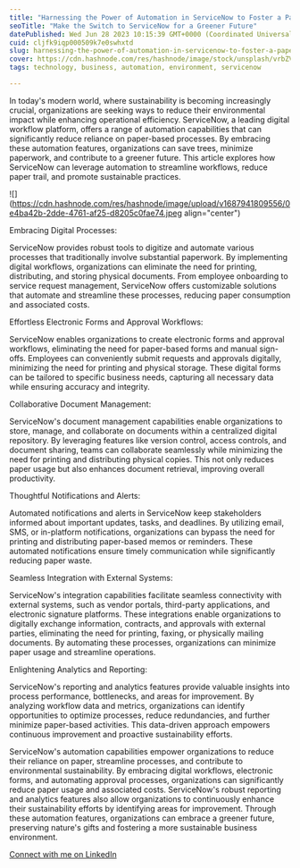 ```yaml
---
title: "Harnessing the Power of Automation in ServiceNow to Foster a Paperless Environment and Preserve Nature's Gifts"
seoTitle: "Make the Switch to ServiceNow for a Greener Future"
datePublished: Wed Jun 28 2023 10:15:39 GMT+0000 (Coordinated Universal Time)
cuid: cljfk9iqp000509k7e0swhxtd
slug: harnessing-the-power-of-automation-in-servicenow-to-foster-a-paperless-environment-and-preserve-natures-gifts
cover: https://cdn.hashnode.com/res/hashnode/image/stock/unsplash/vrbZVyX2k4I/upload/fbf886a5ffe9c567f5b1f410539c2c21.jpeg
tags: technology, business, automation, environment, servicenow

---
```


In today's modern world, where sustainability is becoming increasingly crucial, organizations are seeking ways to reduce their environmental impact while enhancing operational efficiency. ServiceNow, a leading digital workflow platform, offers a range of automation capabilities that can significantly reduce reliance on paper-based processes. By embracing these automation features, organizations can save trees, minimize paperwork, and contribute to a greener future. This article explores how ServiceNow can leverage automation to streamline workflows, reduce paper trail, and promote sustainable practices.

![](https://cdn.hashnode.com/res/hashnode/image/upload/v1687941809556/0e4ba42b-2dde-4761-af25-d8205c0fae74.jpeg align="center")

Embracing Digital Processes:

ServiceNow provides robust tools to digitize and automate various processes that traditionally involve substantial paperwork. By implementing digital workflows, organizations can eliminate the need for printing, distributing, and storing physical documents. From employee onboarding to service request management, ServiceNow offers customizable solutions that automate and streamline these processes, reducing paper consumption and associated costs.

Effortless Electronic Forms and Approval Workflows:

ServiceNow enables organizations to create electronic forms and approval workflows, eliminating the need for paper-based forms and manual sign-offs. Employees can conveniently submit requests and approvals digitally, minimizing the need for printing and physical storage. These digital forms can be tailored to specific business needs, capturing all necessary data while ensuring accuracy and integrity.

Collaborative Document Management:

ServiceNow's document management capabilities enable organizations to store, manage, and collaborate on documents within a centralized digital repository. By leveraging features like version control, access controls, and document sharing, teams can collaborate seamlessly while minimizing the need for printing and distributing physical copies. This not only reduces paper usage but also enhances document retrieval, improving overall productivity.

Thoughtful Notifications and Alerts:

Automated notifications and alerts in ServiceNow keep stakeholders informed about important updates, tasks, and deadlines. By utilizing email, SMS, or in-platform notifications, organizations can bypass the need for printing and distributing paper-based memos or reminders. These automated notifications ensure timely communication while significantly reducing paper waste.

Seamless Integration with External Systems:

ServiceNow's integration capabilities facilitate seamless connectivity with external systems, such as vendor portals, third-party applications, and electronic signature platforms. These integrations enable organizations to digitally exchange information, contracts, and approvals with external parties, eliminating the need for printing, faxing, or physically mailing documents. By automating these processes, organizations can minimize paper usage and streamline operations.

Enlightening Analytics and Reporting:

ServiceNow's reporting and analytics features provide valuable insights into process performance, bottlenecks, and areas for improvement. By analyzing workflow data and metrics, organizations can identify opportunities to optimize processes, reduce redundancies, and further minimize paper-based activities. This data-driven approach empowers continuous improvement and proactive sustainability efforts.

ServiceNow's automation capabilities empower organizations to reduce their reliance on paper, streamline processes, and contribute to environmental sustainability. By embracing digital workflows, electronic forms, and automating approval processes, organizations can significantly reduce paper usage and associated costs. ServiceNow's robust reporting and analytics features also allow organizations to continuously enhance their sustainability efforts by identifying areas for improvement. Through these automation features, organizations can embrace a greener future, preserving nature's gifts and fostering a more sustainable business environment.

[Connect with me on LinkedIn](https://www.linkedin.com/in/oluwatosindada/)